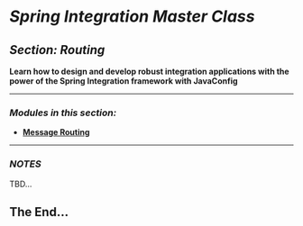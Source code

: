 # *Spring Integration Master Class*

##  *Section: Routing*


**Learn how to design and develop robust integration applications with the power of the Spring Integration framework with JavaConfig**

---

### *Modules in this section:*
 - **[Message Routing](https://github.com/mickknutson/spring_integration_course/tree/master/StudentWork/code/spring_integration_section_routing/routers)**

---

### *NOTES*

TBD...



## The End...
